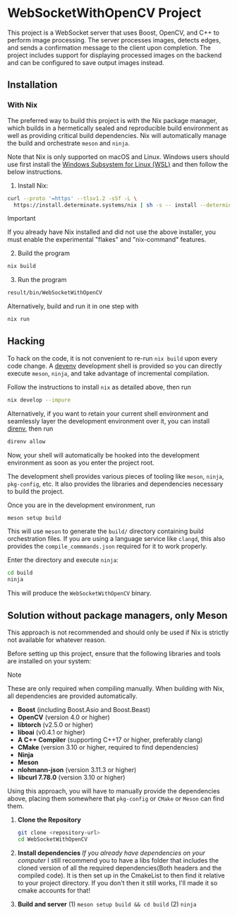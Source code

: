 # WebSocketWithOpenCV Project

This project is a WebSocket server that uses Boost, OpenCV, and C++ to perform
image processing. The server processes images, detects edges, and sends a
confirmation message to the client upon completion. The project includes
support for displaying processed images on the backend and can be configured to
save output images instead.

## Installation

### With Nix

The preferred way to build this project is with the Nix package manager, which
builds in a hermetically sealed and reproducible build environment as well as
providing critical build dependencies. Nix will automatically manage the build
and orchestrate `meson` and `ninja`.

Note that Nix is only supported on macOS and Linux. Windows users should use
first install the [Windows Subsystem for Linux
(WSL)](https://learn.microsoft.com/en-us/windows/wsl/install) and then follow
the below instructions.

1. Install Nix:

```bash
curl --proto '=https' --tlsv1.2 -sSf -L \
  https://install.determinate.systems/nix | sh -s -- install --determinate
```

> [!IMPORTANT]
> If you already have Nix installed and did not use the above installer, you
> must enable the experimental "flakes" and "nix-command" features.

2. Build the program
``` bash
nix build
```

3. Run the program
```bash
result/bin/WebSocketWithOpenCV
```

Alternatively, build and run it in one step with

```bash
nix run
```

## Hacking

To hack on the code, it is not convenient to re-run `nix build` upon every code
change. A [devenv](https://devenv.sh/) development shell is provided so you can
directly execute `meson`, `ninja`, and take advantage of incremental
compilation.

Follow the instructions to install `nix` as detailed above, then run

```bash
nix develop --impure
```

Alternatively, if you want to retain your current shell environment and
seamlessly layer the development environment over it, you can install
[direnv](https://direnv.net/), then run

```bash
direnv allow
```

Now, your shell will automatically be hooked into the development environment
as soon as you enter the project root.

The development shell provides various pieces of tooling like `meson`, `ninja`,
`pkg-config`, etc. It also provides the libraries and dependencies necessary to
build the project.

Once you are in the development environment, run

```bash
meson setup build
```

This will use `meson` to generate the `build/` directory containing build
orchestration files. If you are using a language service like `clangd`, this
also provides the `compile_commmands.json` required for it to work properly.

Enter the directory and execute `ninja`:

```bash
cd build
ninja
```

This will produce the `WebSocketWithOpenCV` binary.

## Solution without package managers, only Meson

This approach is not recommended and should only be used if Nix is strictly not
available for whatever reason.

Before setting up this project, ensure that the following libraries and tools
are installed on your system:

> [!NOTE]
> These are only required when compiling manually. When building with Nix, all
> dependencies are provided automatically.

- **Boost** (including Boost.Asio and Boost.Beast)
- **OpenCV** (version 4.0 or higher)
- **libtorch** (v2.5.0 or higher)
- **liboai** (v0.4.1 or higher)
- **A C++ Compiler** (supporting C++17 or higher, preferably clang)
- **CMake** (version 3.10 or higher, required to find dependencies)
- **Ninja**
- **Meson**
- **nlohmann-json** (version 3.11.3 or higher)
- **libcurl 7.78.0** (version 3.10 or higher)

Using this approach, you will have to manually provide the dependencies above,
placing them somewhere that `pkg-config` or `CMake` or `Meson` can find them.

1. **Clone the Repository**
   ```bash
   git clone <repository-url>
   cd WebSocketWithOpenCV

2. **Install dependencies** *If you already have dependencies on your computer*
   I still recommend you to have a libs folder that includes the cloned version
   of all the required dependencies(Both headers and the compiled code). It is
   then set up in the CmakeList to then find it relative to your project
   directory. If you don't then it still works, I'll made it so cmake accounts
   for that! 

3. **Build and server**
(1) `meson setup build && cd build`
(2) `ninja`
